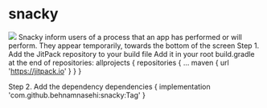 # snacky 
[![](https://jitpack.io/v/behnamnasehi/snacky.svg)](https://jitpack.io/#behnamnasehi/snacky)
Snacky inform users of a process that an app has performed or will perform. They appear temporarily, towards the bottom of the screen
Step 1. Add the JitPack repository to your build file 
Add it in your root build.gradle at the end of repositories:
	allprojects {
		repositories {
			...
			maven { url 'https://jitpack.io' }
		}
	}
  
Step 2. Add the dependency
	dependencies {
	        implementation 'com.github.behnamnasehi:snacky:Tag'
	}
